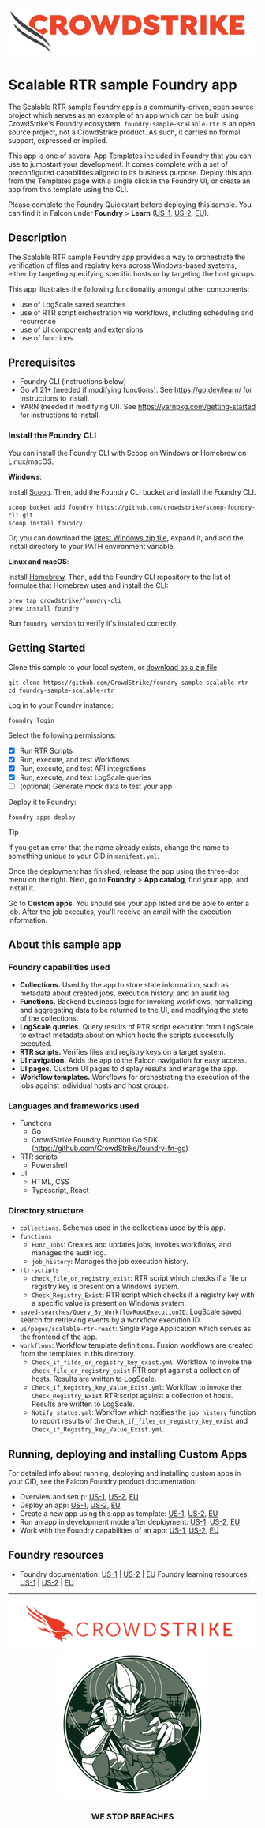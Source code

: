 ![CrowdStrike Falcon](/docs/asset/cs-logo.png?raw=true)

# Scalable RTR sample Foundry app

The Scalable RTR sample Foundry app is a community-driven, open source project which serves as an example of an app which can be built using CrowdStrike's Foundry ecosystem.
`foundry-sample-scalable-rtr` is an open source project, not a CrowdStrike product. As such, it carries no formal support, expressed or implied.

This app is one of several App Templates included in Foundry that you can use to jumpstart your development. It comes complete with a set of 
preconfigured capabilities aligned to its business purpose. Deploy this app from the Templates page with a single click in the Foundry UI, or 
create an app from this template using the CLI.

Please complete the Foundry Quickstart before deploying this sample. You can find it in Falcon under **Foundry** > **Learn** ([US-1](https://falcon.crowdstrike.com/foundry/learn), [US-2](https://falcon.us-2.crowdstrike.com/foundry/learn), [EU](https://falcon.eu-1.crowdstrike.com/foundry/learn)). 

## Description

The Scalable RTR sample Foundry app provides a way to orchestrate the verification of files and registry keys
across Windows-based systems, either by targeting specifying specific hosts or by targeting the host groups.

This app illustrates the following functionality amongst other components:
* use of LogScale saved searches
* use of RTR script orchestration via workflows, including scheduling and recurrence
* use of UI components and extensions
* use of functions

## Prerequisites

* Foundry CLI (instructions below)
* Go v1.21+ (needed if modifying functions). See https://go.dev/learn/ for instructions to install.
* YARN (needed if modifying UI). See https://yarnpkg.com/getting-started for instructions to install.

### Install the Foundry CLI

You can install the Foundry CLI with Scoop on Windows or Homebrew on Linux/macOS.

**Windows**:

Install [Scoop](https://scoop.sh/). Then, add the Foundry CLI bucket and install the Foundry CLI.

```shell
scoop bucket add foundry https://github.com/crowdstrike/scoop-foundry-cli.git
scoop install foundry
```

Or, you can download the [latest Windows zip file](https://assets.foundry.crowdstrike.com/cli/latest/foundry_Windows_x86_64.zip), expand it, and add the install directory to your PATH environment variable.

**Linux and macOS**:

Install [Homebrew](https://docs.brew.sh/Installation). Then, add the Foundry CLI repository to the list of formulae that Homebrew uses and install the CLI:

```shell
brew tap crowdstrike/foundry-cli
brew install foundry
```

Run `foundry version` to verify it's installed correctly.

## Getting Started

Clone this sample to your local system, or [download as a zip file](https://github.com/CrowdStrike/foundry-sample-scalable-rtr/archive/refs/heads/main.zip).

```shell
git clone https://github.com/CrowdStrike/foundry-sample-scalable-rtr
cd foundry-sample-scalable-rtr
```

Log in to your Foundry instance:

```shell
foundry login
```

Select the following permissions:

- [x] Run RTR Scripts
- [x] Run, execute, and test Workflows
- [x] Run, execute, and test API integrations
- [x] Run, execute, and test LogScale queries
- [ ] (optional) Generate mock data to test your app

Deploy it to Foundry:

```shell
foundry apps deploy
```

> [!TIP]
> If you get an error that the name already exists, change the name to something unique to your CID in `manifest.yml`.

Once the deployment has finished, release the app using the three-dot menu on the right. Next, go to **Foundry** > **App catalog**, find your app, and install it.

Go to **Custom apps**. You should see your app listed and be able to enter a job. After the job executes, you'll receive an email with the execution information.

## About this sample app

### Foundry capabilities used

* **Collections.**  Used by the app to store state information, such as metadata about created jobs, execution history, and an audit log.
* **Functions.**  Backend business logic for invoking workflows, normalizing and aggregating data to be returned to the UI, and modifying the state of the collections.
* **LogScale queries.**  Query results of RTR script execution from LogScale to extract metadata about on which hosts the scripts successfully executed.
* **RTR scripts.**  Verifies files and registry keys on a target system.
* **UI navigation.**  Adds the app to the Falcon navigation for easy access.
* **UI pages.**  Custom UI pages to display results and manage the app.
* **Workflow templates.**  Workflows for orchestrating the execution of the jobs against individual hosts and host groups.

### Languages and frameworks used

* Functions
    * Go
    * CrowdStrike Foundry Function Go SDK (https://github.com/CrowdStrike/foundry-fn-go)
* RTR scripts
    * Powershell
* UI
    * HTML, CSS
    * Typescript, React

### Directory structure

* `collections`.  Schemas used in the collections used by this app.
* `functions`
    * `Func_Jobs`:  Creates and updates jobs, invokes workflows, and manages the audit log.
    * `job_history`:  Manages the job execution history.
* `rtr-scripts`
    * `check_file_or_registry_exist`:  RTR script which checks if a file or registry key is present on a Windows system.
    * `Check_Registry_Exist`:  RTR script which checks if a registry key with a specific value is present on Windows system.
* `saved-searches/Query_By_WorkflowRootExecutionID`:  LogScale saved search for retrieving events by a workflow execution ID.
* `ui/pages/scalable-rtr-react`:  Single Page Application which serves as the frontend of the app.
* `workflows`: Workflow template definitions.  Fusion workflows are created from the templates in this directory.
    * `Check_if_files_or_registry_key_exist.yml`: Workflow to invoke the `check_file_or_registry_exist` RTR script against a collection of hosts. Results are written to LogScale.
    * `Check_if_Registry_key_Value_Exist.yml`: Workflow to invoke the `Check_Registry_Exist` RTR script against a collection of hosts.  Results are written to LogScale.
    * `Notify_status.yml`: Workflow which notifies the `job_history` function to report results of the `Check_if_files_or_registry_key_exist` and `Check_if_Registry_key_Value_Exist.yml`.

## Running, deploying and installing Custom Apps

For detailed info about running, deploying and installing custom apps in your CID, see the Falcon Foundry product documentation:

* Overview and setup: [US-1](https://falcon.crowdstrike.com/documentation/page/f5f7cd69/falcon-console-user-interface-capabilities), [US-2](https://falcon.us-2.crowdstrike.com/documentation/page/f5f7cd69/falcon-console-user-interface-capabilities), [EU](https://falcon.eu-1.crowdstrike.com/documentation/page/f5f7cd69/falcon-console-user-interface-capabilities)
* Deploy an app: [US-1](https://falcon.crowdstrike.com/documentation/page/ofd46a1c/deploy-an-app), [US-2](https://falcon.us-2.crowdstrike.com/documentation/page/ofd46a1c/deploy-an-app), [EU](https://falcon.eu-1.crowdstrike.com/documentation/page/ofd46a1c/deploy-an-app)
* Create a new app using this app as template: [US-1](https://falcon.crowdstrike.com/documentation/page/l159717b/create-an-app#c4378b86), [US-2](https://falcon.us-2.crowdstrike.com/documentation/page/l159717b/create-an-app#c4378b86), [EU](https://falcon.eu-1.crowdstrike.com/documentation/page/l159717b/create-an-app#c4378b86)
* Run an app in development mode after deployment: [US-1](https://falcon.crowdstrike.com/documentation/page/fb88e442/view-and-manage-apps#d5175ae2), [US-2](https://falcon.us-2.crowdstrike.com/documentation/page/fb88e442/view-and-manage-apps#d5175ae2), [EU](https://falcon.eu-1.crowdstrike.com/documentation/page/fb88e442/view-and-manage-apps#d5175ae2)
* Work with the Foundry capabilities of an app: [US-1](https://falcon.crowdstrike.com/documentation/category/u0daabab/app-capabilities), [US-2](https://falcon.us-2.crowdstrike.com/documentation/category/u0daabab/app-capabilities), [EU](https://falcon.eu-1.crowdstrike.com/documentation/category/u0daabab/app-capabilities)

## Foundry resources

- Foundry documentation: [US-1](https://falcon.crowdstrike.com/documentation/category/c3d64B8e/falcon-foundry) | [US-2](https://falcon.us-2.crowdstrike.com/documentation/category/c3d64B8e/falcon-foundry) | [EU](https://falcon.eu-1.crowdstrike.com/documentation/category/c3d64B8e/falcon-foundry)
Foundry learning resources: [US-1](https://falcon.crowdstrike.com/foundry/learn) | [US-2](https://falcon.us-2.crowdstrike.com/foundry/learn) | [EU](https://falcon.eu-1.crowdstrike.com/foundry/learn)

---

<p align="center"><img src="https://raw.githubusercontent.com/CrowdStrike/falconpy/main/docs/asset/cs-logo-footer.png"><BR/><img width="300px" src="https://raw.githubusercontent.com/CrowdStrike/falconpy/main/docs/asset/adversary-goblin-panda.png"></P>
<h3><P align="center">WE STOP BREACHES</P></h3>

